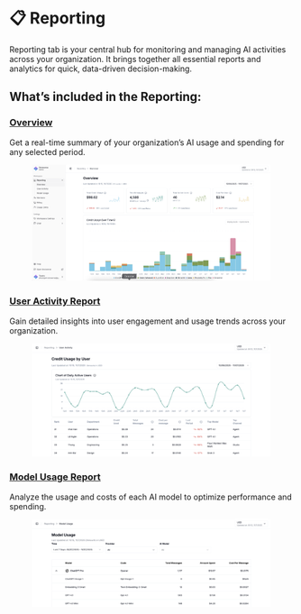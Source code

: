 # 📋 Reporting

Reporting tab is your central hub for monitoring and managing AI activities across your organization. It brings together all essential reports and analytics for quick, data-driven decision-making.

## **What’s included in the Reporting:**

### [**Overview**](./#overview)

Get a real-time summary of your organization’s AI usage and spending for any selected period.

<figure><img src="../../.gitbook/assets/image (1).png" alt=""><figcaption></figcaption></figure>

### [**User Activity Report**](./#user-activity-report)

Gain detailed insights into user engagement and usage trends across your organization.

<figure><img src="../../.gitbook/assets/Screenshot 2025-07-11 at 10.20.56.png" alt=""><figcaption></figcaption></figure>

### [**Model Usage Report**](./#model-usage-report)

Analyze the usage and costs of each AI model to optimize performance and spending.

<figure><img src="../../.gitbook/assets/Screenshot 2025-07-11 at 10.21.59.png" alt=""><figcaption></figcaption></figure>
